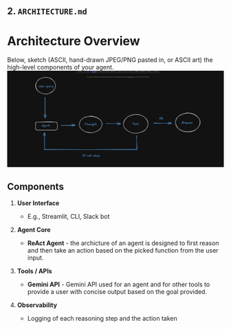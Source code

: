 ## 2. `ARCHITECTURE.md`
# Architecture Overview

Below, sketch (ASCII, hand-drawn JPEG/PNG pasted in, or ASCII art) the high-level components of your agent.
![Agent Sketch](./images/arch.png)

## Components

1. **User Interface**  
   - E.g., Streamlit, CLI, Slack bot  

2. **Agent Core**  
   - **ReAct Agent** - the archicture of an agent is designed to first reason and then take an action based on the picked function from the user input. 

3. **Tools / APIs**  
   - **Gemini API** - Gemini API used for an agent and for other tools to provide a user with concise output based on the goal provided. 

4. **Observability**  
   - Logging of each reasoning step and the action taken

